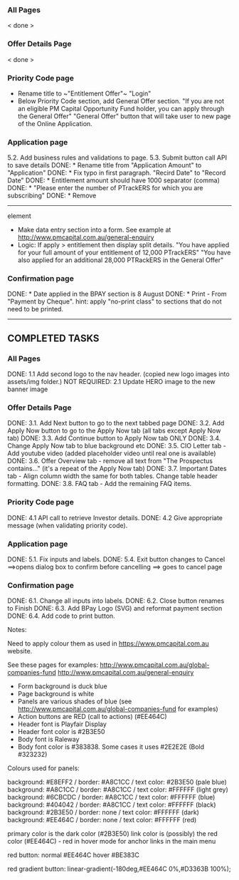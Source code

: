 ### All Pages
< done >

### Offer Details Page
< done >

### Priority Code page
* Rename title to ~"Entitlement Offer"~ "Login"
* Below Priority Code section, add General Offer section.
    "If you are not an eligible PM Capital Opportunity Fund holder, you can apply through the General Offer"
    "General Offer" button that will take user to new page of the Online Application.

### Application page
5.2. Add business rules and validations to page.
5.3. Submit button call API to save details
DONE: * Rename title from "Application Amount" to "Application"
DONE: * Fix typo in first paragraph. "Recird Date" to "Record Date"
DONE: * Entitlement amount should have 1000 separator (comma)
DONE: * "Please enter the number of PTrackERS for which you are subscribing"
DONE: * Remove <hr> element
* Make data entry section into a form. See example at http://www.pmcapital.com.au/general-enquiry
* Logic: If apply > entitlement then display split details.
    "You have applied for your full amount of your entitlement of 12,000 PTrackERS"
    "You have also applied for an additional 28,000 PTRackERS in the General Offer"

### Confirmation page
DONE: * Date applied in the BPAY section is 8 August
DONE: * Print - From "Payment by Cheque".  hint: apply "no-print class" to sections that do not need to be printed.

---

## COMPLETED TASKS

### All Pages
DONE: 1.1 Add second logo to the nav header. (copied new logo images into assets/img folder.)
NOT REQUIRED: 2.1 Update HERO image to the new banner image

### Offer Details Page
DONE: 3.1. Add Next button to go to the next tabbed page
DONE: 3.2. Add Apply Now button to go to the Apply Now tab (all tabs except Apply Now tab)
DONE: 3.3. Add Continue button to Apply Now tab ONLY
DONE: 3.4. Change Apply Now tab to blue background etc
DONE: 3.5. CIO Letter tab - Add youtube video (added placeholder video until real one is available)
DONE: 3.6. Offer Overview tab - remove all text from "The Prospectus contains..." (it's a repeat of the Apply Now tab)
DONE: 3.7. Important Dates tab - Align column width the same for both tables. Change table header formatting.
DONE: 3.8. FAQ tab - Add the remaining FAQ items.

### Priority Code page
DONE: 4.1 API call to retrieve Investor details.
DONE: 4.2 Give appropriate message (when validating priority code).

### Application page
DONE: 5.1. Fix inputs and labels.
DONE: 5.4. Exit button changes to Cancel ==>opens dialog box to confirm before cancelling ==> goes to cancel page

### Confirmation page
DONE: 6.1. Change all inputs into labels.
DONE: 6.2. Close button renames to Finish
DONE: 6.3. Add BPay Logo (SVG) and reformat payment section
DONE: 6.4. Add code to print button.



Notes:

Need to apply colour them as used in https://www.pmcapital.com.au website.

See these pages for examples:
http://www.pmcapital.com.au/global-companies-fund
http://www.pmcapital.com.au/general-enquiry


* Form background is duck blue
* Page background is white
* Panels are various shades of blue (see http://www.pmcapital.com.au/global-companies-fund for examples)
* Action buttons are RED (call to actions) (#EE464C)
* Header font is Playfair Display
* Header font color is #2B3E50
* Body font is Raleway
* Body font color is #383838. Some cases it uses #2E2E2E (Bold #323232)

Colours used for panels:

background: #E8EFF2 / border: #A8C1CC / text color: #2B3E50 (pale blue)
background: #A8C1CC / border: #A8C1CC / text color: #FFFFFF (light grey)
background: #6CBCDC / border: #A8C1CC / text color: #FFFFFF (blue)
background: #404042 / border: #A8C1CC / text color: #FFFFFF (black)
background: #2B3E50 / border: none    / text color: #FFFFFF (dark)
background: #EE464C / border: none    / text color: #FFFFFF (red)


primary color is the dark color (#2B3E50)
link color is (possibly) the red color (#EE464C) - red in hover mode for anchor links in the main menu

red button:
normal #EE464C
hover  #BE383C

red gradient button:
linear-gradient(-180deg,#EE464C 0%,#D3363B 100%);




